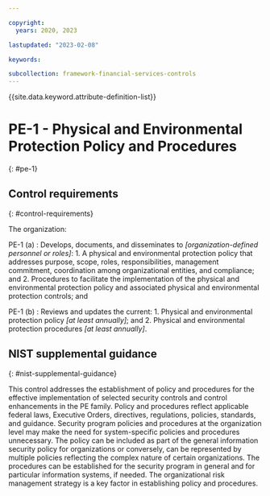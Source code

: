 ```yaml
---

copyright:
  years: 2020, 2023

lastupdated: "2023-02-08"

keywords:

subcollection: framework-financial-services-controls
---
```


{{site.data.keyword.attribute-definition-list}}

               
# PE-1 - Physical and Environmental Protection Policy and Procedures
{: #pe-1}

## Control requirements
{: #control-requirements}

The organization:

PE-1 (a)
    : Develops, documents, and disseminates to _[organization-defined personnel or roles]_:
      1. A physical and environmental protection policy that addresses purpose, scope, roles, responsibilities, management commitment, coordination among organizational entities, and compliance; and
      2. Procedures to facilitate the implementation of the physical and environmental protection policy and associated physical and environmental protection controls; and

PE-1 (b)
    : Reviews and updates the current:
      1. Physical and environmental protection policy _[at least annually]_; and
      2. Physical and environmental protection procedures _[at least annually]_.

## NIST supplemental guidance
{: #nist-supplemental-guidance}

This control addresses the establishment of policy and procedures for the effective implementation of selected security controls and control enhancements in the PE family. Policy and procedures reflect applicable federal laws, Executive Orders, directives, regulations, policies, standards, and guidance. Security program policies and procedures at the organization level may make the need for system-specific policies and procedures unnecessary. The policy can be included as part of the general information security policy for organizations or conversely, can be represented by multiple policies reflecting the complex nature of certain organizations. The procedures can be established for the security program in general and for particular information systems, if needed. The organizational risk management strategy is a key factor in establishing policy and procedures.





